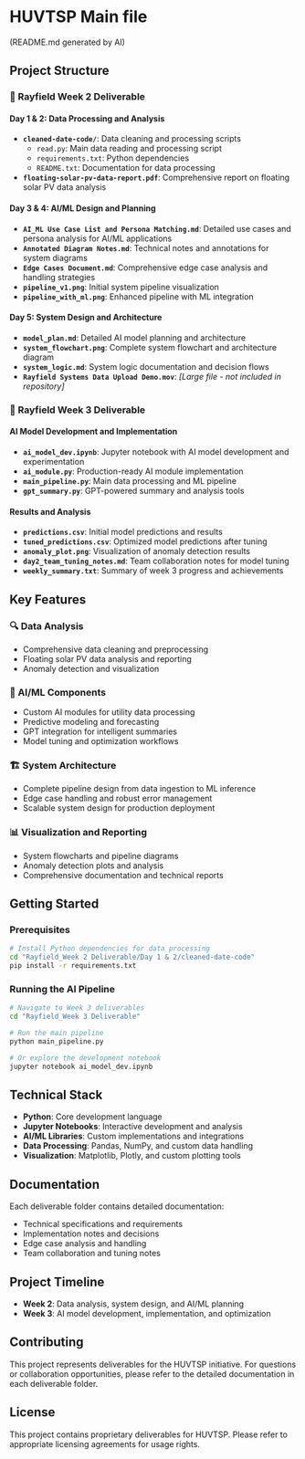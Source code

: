 # HUVTSP Main file
(README.md generated by AI)

## Project Structure

### 📂 Rayfield Week 2 Deliverable

#### Day 1 & 2: Data Processing and Analysis
- **`cleaned-date-code/`**: Data cleaning and processing scripts
  - `read.py`: Main data reading and processing script
  - `requirements.txt`: Python dependencies
  - `README.txt`: Documentation for data processing
- **`floating-solar-pv-data-report.pdf`**: Comprehensive report on floating solar PV data analysis

#### Day 3 & 4: AI/ML Design and Planning
- **`AI_ML Use Case List and Persona Matching.md`**: Detailed use cases and persona analysis for AI/ML applications
- **`Annotated Diagram Notes.md`**: Technical notes and annotations for system diagrams
- **`Edge Cases Document.md`**: Comprehensive edge case analysis and handling strategies
- **`pipeline_v1.png`**: Initial system pipeline visualization
- **`pipeline_with_ml.png`**: Enhanced pipeline with ML integration

#### Day 5: System Design and Architecture
- **`model_plan.md`**: Detailed AI model planning and architecture
- **`system_flowchart.png`**: Complete system flowchart and architecture diagram
- **`system_logic.md`**: System logic documentation and decision flows
- **`Rayfield Systems Data Upload Demo.mov`**: *[Large file - not included in repository]*

### 📂 Rayfield Week 3 Deliverable

#### AI Model Development and Implementation
- **`ai_model_dev.ipynb`**: Jupyter notebook with AI model development and experimentation
- **`ai_module.py`**: Production-ready AI module implementation
- **`main_pipeline.py`**: Main data processing and ML pipeline
- **`gpt_summary.py`**: GPT-powered summary and analysis tools

#### Results and Analysis
- **`predictions.csv`**: Initial model predictions and results
- **`tuned_predictions.csv`**: Optimized model predictions after tuning
- **`anomaly_plot.png`**: Visualization of anomaly detection results
- **`day2_team_tuning_notes.md`**: Team collaboration notes for model tuning
- **`weekly_summary.txt`**: Summary of week 3 progress and achievements

## Key Features

### 🔍 Data Analysis
- Comprehensive data cleaning and preprocessing
- Floating solar PV data analysis and reporting
- Anomaly detection and visualization

### 🤖 AI/ML Components
- Custom AI modules for utility data processing
- Predictive modeling and forecasting
- GPT integration for intelligent summaries
- Model tuning and optimization workflows

### 🏗️ System Architecture
- Complete pipeline design from data ingestion to ML inference
- Edge case handling and robust error management
- Scalable system design for production deployment

### 📊 Visualization and Reporting
- System flowcharts and pipeline diagrams
- Anomaly detection plots and analysis
- Comprehensive documentation and technical reports

## Getting Started

### Prerequisites
```bash
# Install Python dependencies for data processing
cd "Rayfield_Week 2 Deliverable/Day 1 & 2/cleaned-date-code"
pip install -r requirements.txt
```

### Running the AI Pipeline
```bash
# Navigate to Week 3 deliverables
cd "Rayfield_Week 3 Deliverable"

# Run the main pipeline
python main_pipeline.py

# Or explore the development notebook
jupyter notebook ai_model_dev.ipynb
```

## Technical Stack

- **Python**: Core development language
- **Jupyter Notebooks**: Interactive development and analysis
- **AI/ML Libraries**: Custom implementations and integrations
- **Data Processing**: Pandas, NumPy, and custom data handling
- **Visualization**: Matplotlib, Plotly, and custom plotting tools

## Documentation

Each deliverable folder contains detailed documentation:
- Technical specifications and requirements
- Implementation notes and decisions
- Edge case analysis and handling
- Team collaboration and tuning notes

## Project Timeline

- **Week 2**: Data analysis, system design, and AI/ML planning
- **Week 3**: AI model development, implementation, and optimization

## Contributing

This project represents deliverables for the HUVTSP initiative. For questions or collaboration opportunities, please refer to the detailed documentation in each deliverable folder.

## License

This project contains proprietary deliverables for HUVTSP. Please refer to appropriate licensing agreements for usage rights. 